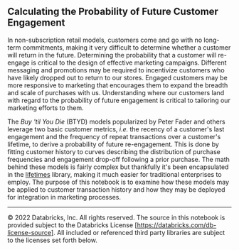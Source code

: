 ## Calculating the Probability of Future Customer Engagement

In non-subscription retail models, customers come and go with no long-term commitments, making it very difficult to determine whether a customer will return in the future. Determining the probability that a customer will re-engage is critical to the design of effective marketing campaigns. Different messaging and promotions may be required to incentivize customers who have likely dropped out to return to our stores. Engaged customers may be more responsive to marketing that encourages them to expand the breadth and scale of purchases with us. Understanding where our customers land with regard to the probability of future engagement is critical to tailoring our marketing efforts to them.  

The *Buy 'til You Die* (BTYD) models popularized by Peter Fader and others leverage two basic customer metrics, *i.e.* the recency of a customer's last engagement and the frequency of repeat transactions over a customer's lifetime, to derive a probability of future re-engagement. This is done by fitting customer history to curves describing the distribution of purchase frequencies and engagement drop-off following a prior purchase. The math behind these models is fairly complex but thankfully it's been encapsulated in the [lifetimes](https://pypi.org/project/Lifetimes/) library, making it much easier for traditional enterprises to employ. The purpose of this notebook is to examine how these models may be applied to customer transaction history and how they may be deployed for integration in marketing processes.

___

&copy; 2022 Databricks, Inc. All rights reserved. The source in this notebook is provided subject to the Databricks License [https://databricks.com/db-license-source].  All included or referenced third party libraries are subject to the licenses set forth below.

